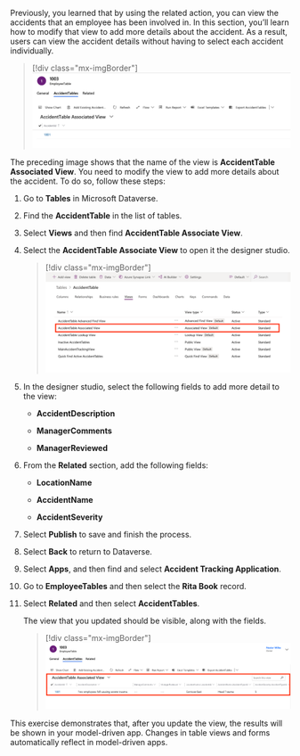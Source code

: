 Previously, you learned that by using the related action, you can view the accidents that an employee has been involved in. In this section, you’ll learn how to modify that view to add more details about the accident. As a result, users can view the accident details without having to select each accident individually.

> [!div class="mx-imgBorder"]
> [![Screenshot of the AccidentTable Associated View.](../media/associated.png)](../media/associated.png#lightbox)

The preceding image shows that the name of the view is **AccidentTable Associated View**. You need to modify the view to add more details about the accident. To do so, follow these steps:

1. Go to **Tables** in Microsoft Dataverse.

1. Find the **AccidentTable** in the list of tables.

1. Select **Views** and then find **AccidentTable Associate View**.

1. Select the **AccidentTable Associate View** to open it the designer studio.

    > [!div class="mx-imgBorder"]
    > [![Screenshot of the Views tab on the AccidentTable.](../media/views.png)](../media/views.png#lightbox)

1. In the designer studio, select the following fields to add more detail to the view:

    - **AccidentDescription**

    - **ManagerComments**

    - **ManagerReviewed**

1. From the **Related** section, add the following fields:

    - **LocationName**

    - **AccidentName**

    - **AccidentSeverity**

1. Select **Publish** to save and finish the process.

1. Select **Back** to return to Dataverse.

1. Select **Apps**, and then find and select **Accident Tracking Application**.

1. Go to **EmployeeTables** and then select the **Rita Book** record.

1. Select **Related** and then select **AccidentTables**.

    The view that you updated should be visible, along with the fields.

    > [!div class="mx-imgBorder"]
    > [![Screenshot of AccidentTable Associated View showing the added fields.](../media/fields-added.png)](../media/fields-added.png#lightbox)

This exercise demonstrates that, after you update the view, the results will be shown in your model-driven app. Changes in table views and forms automatically reflect in model-driven apps.
